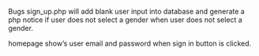Bugs
sign_up.php will add blank user input into database and generate a php notice if user does not select a gender when user does not select a gender.

homepage show’s user email and password when sign in button is clicked.

